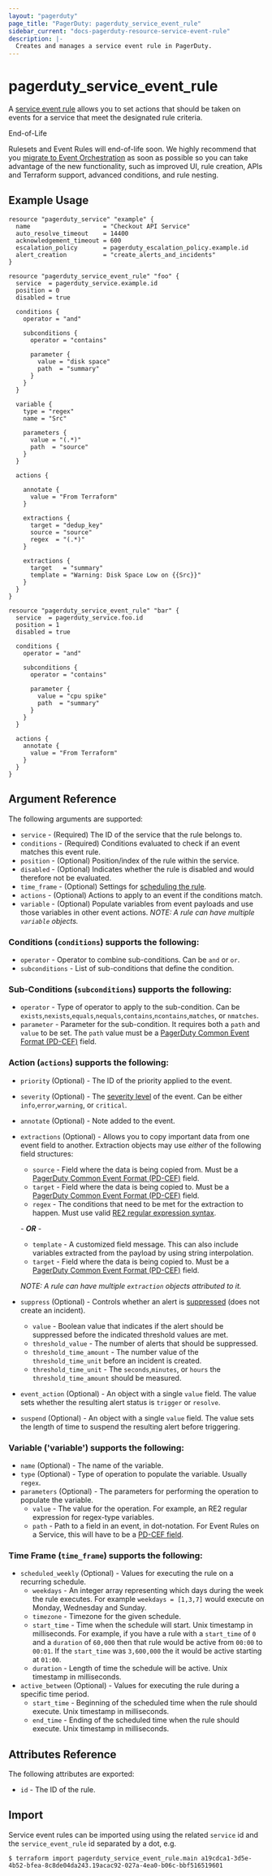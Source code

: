 ```yaml
---
layout: "pagerduty"
page_title: "PagerDuty: pagerduty_service_event_rule"
sidebar_current: "docs-pagerduty-resource-service-event-rule"
description: |-
  Creates and manages a service event rule in PagerDuty.
---
```


# pagerduty\_service_event_rule

A [service event rule](https://support.pagerduty.com/docs/rulesets#service-event-rules) allows you to set actions that should be taken on events for a service that meet the designated rule criteria.

<div role="alert" class="alert alert-warning">
  <div class="alert-title"><i class="fa fa-warning"></i>End-of-Life</div>
  <p>
    Rulesets and Event Rules will end-of-life soon. We highly recommend that you
    <a
      href="https://support.pagerduty.com/docs/migrate-to-event-orchestration"
      rel="noopener noreferrer"
      target="_blank"
      >migrate to Event Orchestration</a>
    as soon as possible so you can take advantage of the new functionality, such
    as improved UI, rule creation, APIs and Terraform support, advanced
    conditions, and rule nesting.
  </p>
</div>

## Example Usage

```hcl
resource "pagerduty_service" "example" {
  name                    = "Checkout API Service"
  auto_resolve_timeout    = 14400
  acknowledgement_timeout = 600
  escalation_policy       = pagerduty_escalation_policy.example.id
  alert_creation          = "create_alerts_and_incidents"
}

resource "pagerduty_service_event_rule" "foo" {
  service  = pagerduty_service.example.id
  position = 0
  disabled = true

  conditions {
    operator = "and"

    subconditions {
      operator = "contains"

      parameter {
        value = "disk space"
        path  = "summary"
      }
    }
  }

  variable {
    type = "regex"
    name = "Src"

    parameters {
      value = "(.*)"
      path  = "source"
    }
  }

  actions {

    annotate {
      value = "From Terraform"
    }

    extractions {
      target = "dedup_key"
      source = "source"
      regex  = "(.*)"
    }

    extractions {
      target   = "summary"
      template = "Warning: Disk Space Low on {{Src}}"
    }
  }
}

resource "pagerduty_service_event_rule" "bar" {
  service  = pagerduty_service.foo.id
  position = 1
  disabled = true

  conditions {
    operator = "and"

    subconditions {
      operator = "contains"

      parameter {
        value = "cpu spike"
        path  = "summary"
      }
    }
  }

  actions {
    annotate {
      value = "From Terraform"
    }
  }
}
```

## Argument Reference

The following arguments are supported:

* `service` - (Required) The ID of the service that the rule belongs to.
* `conditions` - (Required) Conditions evaluated to check if an event matches this event rule.
* `position` - (Optional) Position/index of the rule within the service.
* `disabled` - (Optional) Indicates whether the rule is disabled and would therefore not be evaluated.
* `time_frame` - (Optional) Settings for [scheduling the rule](https://support.pagerduty.com/docs/rulesets#section-scheduled-event-rules).
* `actions` - (Optional) Actions to apply to an event if the conditions match.
* `variable` - (Optional) Populate variables from event payloads and use those variables in other event actions. *NOTE: A rule can have multiple `variable` objects.*

### Conditions (`conditions`) supports the following:

* `operator` - Operator to combine sub-conditions. Can be `and` or `or`.
* `subconditions` - List of sub-conditions that define the condition.

### Sub-Conditions (`subconditions`) supports the following:

* `operator` - Type of operator to apply to the sub-condition. Can be `exists`,`nexists`,`equals`,`nequals`,`contains`,`ncontains`,`matches`, or `nmatches`.
* `parameter` - Parameter for the sub-condition. It requires both a `path` and `value` to be set. The `path` value must be a [PagerDuty Common Event Format (PD-CEF)](https://support.pagerduty.com/docs/pd-cef) field.

### Action (`actions`) supports the following:

* `priority` (Optional) - The ID of the priority applied to the event.
* `severity` (Optional)  - The [severity level](https://support.pagerduty.com/docs/rulesets#section-set-severity-with-event-rules) of the event. Can be either `info`,`error`,`warning`, or `critical`.
* `annotate` (Optional) - Note added to the event.
* `extractions` (Optional) - Allows you to copy important data from one event field to another. Extraction objects may use *either* of the following field structures:
	* `source` - Field where the data is being copied from. Must be a [PagerDuty Common Event Format (PD-CEF)](https://support.pagerduty.com/docs/pd-cef) field.
	* `target` - Field where the data is being copied to. Must be a [PagerDuty Common Event Format (PD-CEF)](https://support.pagerduty.com/docs/pd-cef) field.
	* `regex` - The conditions that need to be met for the extraction to happen. Must use valid [RE2 regular expression syntax](https://github.com/google/re2/wiki/Syntax).

	*- **OR** -*

	* `template` - A customized field message. This can also include variables extracted from the payload by using string interpolation.
	* `target` - Field where the data is being copied to. Must be a [PagerDuty Common Event Format (PD-CEF)](https://support.pagerduty.com/docs/pd-cef) field.

	*NOTE: A rule can have multiple `extraction` objects attributed to it.*

* `suppress` (Optional) - Controls whether an alert is [suppressed](https://support.pagerduty.com/docs/rulesets#section-suppress-but-create-triggering-thresholds-with-event-rules) (does not create an incident).
	* `value` - Boolean value that indicates if the alert should be suppressed before the indicated threshold values are met.
	* `threshold_value` - The number of alerts that should be suppressed.
	* `threshold_time_amount` - The number value of the `threshold_time_unit` before an incident is created.
	* `threshold_time_unit` - The `seconds`,`minutes`, or `hours` the `threshold_time_amount` should be measured.
* `event_action` (Optional) - An object with a single `value` field. The value sets whether the resulting alert status is `trigger` or `resolve`.
* `suspend` (Optional) - An object with a single `value` field. The value sets the length of time to suspend the resulting alert before triggering.

### Variable ('variable') supports the following:

* `name` (Optional) - The name of the variable.
* `type` (Optional) - Type of operation to populate the variable. Usually `regex`.
* `parameters` (Optional) - The parameters for performing the operation to populate the variable.
	* `value` - The value for the operation. For example, an RE2 regular expression for regex-type variables.
	* `path` - Path to a field in an event, in dot-notation. For Event Rules on a Service, this will have to be a [PD-CEF field](https://support.pagerduty.com/docs/pd-cef).

### Time Frame (`time_frame`) supports the following:

* `scheduled_weekly` (Optional) - Values for executing the rule on a recurring schedule.
	* `weekdays` - An integer array representing which days during the week the rule executes. For example `weekdays = [1,3,7]` would execute on Monday, Wednesday and Sunday.
	* `timezone` - Timezone for the given schedule.
	* `start_time` - Time when the schedule will start. Unix timestamp in milliseconds. For example, if you have a rule with a `start_time` of `0` and a `duration` of `60,000` then that rule would be active from `00:00` to `00:01`. If the `start_time` was `3,600,000` the it would be active starting at `01:00`.
	* `duration` - Length of time the schedule will be active.  Unix timestamp in milliseconds.
* `active_between` (Optional) - Values for executing the rule during a specific time period.
	* `start_time` - Beginning of the scheduled time when the rule should execute.  Unix timestamp in milliseconds.
	* `end_time` - Ending of the scheduled time when the rule should execute.  Unix timestamp in milliseconds.

## Attributes Reference

The following attributes are exported:

  * `id` - The ID of the rule.

## Import

Service event rules can be imported using using the related `service` id and the `service_event_rule` id separated by a dot, e.g.

```
$ terraform import pagerduty_service_event_rule.main a19cdca1-3d5e-4b52-bfea-8c8de04da243.19acac92-027a-4ea0-b06c-bbf516519601
```
